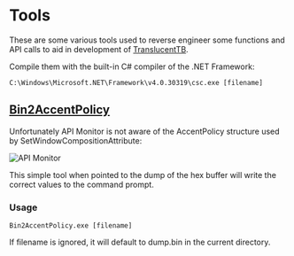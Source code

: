 # Tools

These are some various tools used to reverse engineer some functions and API calls to aid in development of [TranslucentTB](https://github.com/TranslucentTB/TranslucentTB).

Compile them with the built-in C# compiler of the .NET Framework:

    C:\Windows\Microsoft.NET\Framework\v4.0.30319\csc.exe [filename]

## [Bin2AccentPolicy](https://github.com/TranslucentTB/Tools/blob/master/Bin2AccentPolicy.cs)

Unfortunately API Monitor is not aware of the AccentPolicy structure used by SetWindowCompositionAttribute:

![API Monitor](http://i.imgur.com/jQJRaTJ.png)

This simple tool when pointed to the dump of the hex buffer will write the correct values to the command prompt.

### Usage

    Bin2AccentPolicy.exe [filename]

If filename is ignored, it will default to dump.bin in the current directory.
